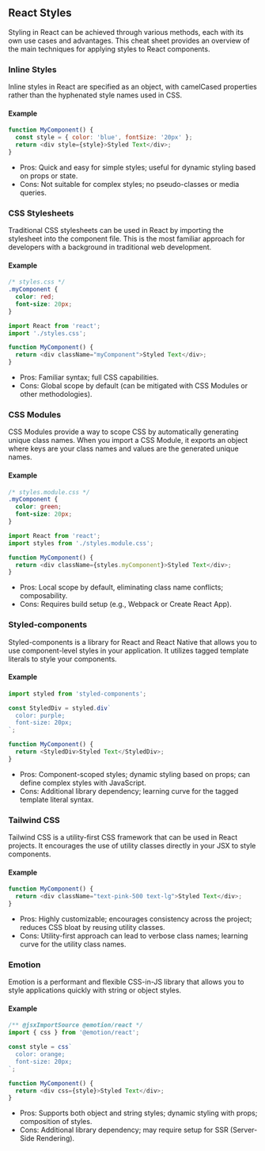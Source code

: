 ## React Styles

Styling in React can be achieved through various methods, each with its own use cases and advantages. This cheat sheet provides an overview of the main techniques for applying styles to React components.

### Inline Styles

Inline styles in React are specified as an object, with camelCased properties rather than the hyphenated style names used in CSS.

#### Example

```javascript
function MyComponent() {
  const style = { color: 'blue', fontSize: '20px' };
  return <div style={style}>Styled Text</div>;
}
```

- Pros: Quick and easy for simple styles; useful for dynamic styling based on props or state.
- Cons: Not suitable for complex styles; no pseudo-classes or media queries.

### CSS Stylesheets

Traditional CSS stylesheets can be used in React by importing the stylesheet into the component file. This is the most familiar approach for developers with a background in traditional web development.

#### Example

```css
/* styles.css */
.myComponent {
  color: red;
  font-size: 20px;
}
```

```javascript
import React from 'react';
import './styles.css';

function MyComponent() {
  return <div className="myComponent">Styled Text</div>;
}
```

- Pros: Familiar syntax; full CSS capabilities.
- Cons: Global scope by default (can be mitigated with CSS Modules or other methodologies).

### CSS Modules

CSS Modules provide a way to scope CSS by automatically generating unique class names. When you import a CSS Module, it exports an object where keys are your class names and values are the generated unique names.

#### Example

```css
/* styles.module.css */
.myComponent {
  color: green;
  font-size: 20px;
}
```

```javascript
import React from 'react';
import styles from './styles.module.css';

function MyComponent() {
  return <div className={styles.myComponent}>Styled Text</div>;
}
```

- Pros: Local scope by default, eliminating class name conflicts; composability.
- Cons: Requires build setup (e.g., Webpack or Create React App).

### Styled-components

Styled-components is a library for React and React Native that allows you to use component-level styles in your application. It utilizes tagged template literals to style your components.

#### Example

```javascript
import styled from 'styled-components';

const StyledDiv = styled.div`
  color: purple;
  font-size: 20px;
`;

function MyComponent() {
  return <StyledDiv>Styled Text</StyledDiv>;
}
```

- Pros: Component-scoped styles; dynamic styling based on props; can define complex styles with JavaScript.
- Cons: Additional library dependency; learning curve for the tagged template literal syntax.

### Tailwind CSS

Tailwind CSS is a utility-first CSS framework that can be used in React projects. It encourages the use of utility classes directly in your JSX to style components.

#### Example

```javascript
function MyComponent() {
  return <div className="text-pink-500 text-lg">Styled Text</div>;
}
```

- Pros: Highly customizable; encourages consistency across the project; reduces CSS bloat by reusing utility classes.
- Cons: Utility-first approach can lead to verbose class names; learning curve for the utility class names.

### Emotion

Emotion is a performant and flexible CSS-in-JS library that allows you to style applications quickly with string or object styles.

#### Example

```javascript
/** @jsxImportSource @emotion/react */
import { css } from '@emotion/react';

const style = css`
  color: orange;
  font-size: 20px;
`;

function MyComponent() {
  return <div css={style}>Styled Text</div>;
}
```

- Pros: Supports both object and string styles; dynamic styling with props; composition of styles.
- Cons: Additional library dependency; may require setup for SSR (Server-Side Rendering).